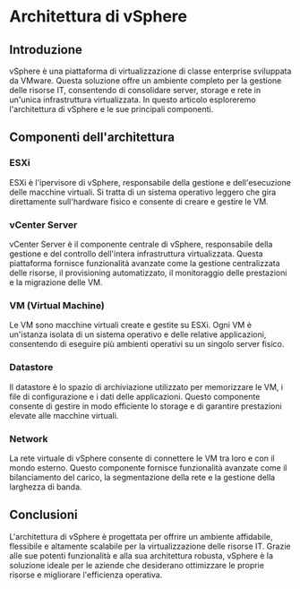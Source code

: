 # Architettura di vSphere

## Introduzione
vSphere è una piattaforma di virtualizzazione di classe enterprise sviluppata da VMware. Questa soluzione offre un ambiente completo per la gestione delle risorse IT, consentendo di consolidare server, storage e rete in un'unica infrastruttura virtualizzata. In questo articolo esploreremo l'architettura di vSphere e le sue principali componenti.

## Componenti dell'architettura
### ESXi
ESXi è l'ipervisore di vSphere, responsabile della gestione e dell'esecuzione delle macchine virtuali. Si tratta di un sistema operativo leggero che gira direttamente sull'hardware fisico e consente di creare e gestire le VM.

### vCenter Server
vCenter Server è il componente centrale di vSphere, responsabile della gestione e del controllo dell'intera infrastruttura virtualizzata. Questa piattaforma fornisce funzionalità avanzate come la gestione centralizzata delle risorse, il provisioning automatizzato, il monitoraggio delle prestazioni e la migrazione delle VM.

### VM (Virtual Machine)
Le VM sono macchine virtuali create e gestite su ESXi. Ogni VM è un'istanza isolata di un sistema operativo e delle relative applicazioni, consentendo di eseguire più ambienti operativi su un singolo server fisico.

### Datastore
Il datastore è lo spazio di archiviazione utilizzato per memorizzare le VM, i file di configurazione e i dati delle applicazioni. Questo componente consente di gestire in modo efficiente lo storage e di garantire prestazioni elevate alle macchine virtuali.

### Network
La rete virtuale di vSphere consente di connettere le VM tra loro e con il mondo esterno. Questo componente fornisce funzionalità avanzate come il bilanciamento del carico, la segmentazione della rete e la gestione della larghezza di banda.

## Conclusioni
L'architettura di vSphere è progettata per offrire un ambiente affidabile, flessibile e altamente scalabile per la virtualizzazione delle risorse IT. Grazie alle sue potenti funzionalità e alla sua architettura robusta, vSphere è la soluzione ideale per le aziende che desiderano ottimizzare le proprie risorse e migliorare l'efficienza operativa.